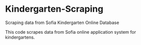 # Kindergarten-Scraping
Scraping data from Sofia Kindergarten Online Database

This code scrapes data from Sofia online application system for kindergartens.
